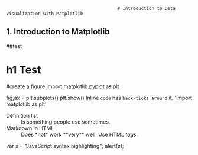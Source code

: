                                               # Introduction to Data Visualization with Matplotlib

## 1. Introduction to Matplotlib

##test
# h1 Test
#create a figure
import matplotlib.pyplot as plt


fig,ax = plt.subplots()
plt.show()
Inline `code` has `back-ticks around` it.
'import matplotlib as plt'
<dl>
  <dt>Definition list</dt>
  <dd>Is something people use sometimes.</dd>

  <dt>Markdown in HTML</dt>
  <dd>Does *not* work **very** well. Use HTML <em>tags</em>.</dd>
</dl>

var s = "JavaScript syntax highlighting";
alert(s);
